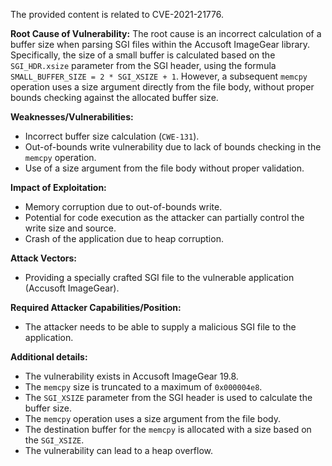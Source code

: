 The provided content is related to CVE-2021-21776.

**Root Cause of Vulnerability:**
The root cause is an incorrect calculation of a buffer size when parsing SGI files within the Accusoft ImageGear library. Specifically, the size of a small buffer is calculated based on the `SGI_HDR.xsize` parameter from the SGI header, using the formula `SMALL_BUFFER_SIZE = 2 * SGI_XSIZE + 1`. However, a subsequent `memcpy` operation uses a size argument directly from the file body, without proper bounds checking against the allocated buffer size.

**Weaknesses/Vulnerabilities:**
- Incorrect buffer size calculation (`CWE-131`).
- Out-of-bounds write vulnerability due to lack of bounds checking in the `memcpy` operation.
- Use of a size argument from the file body without proper validation.

**Impact of Exploitation:**
- Memory corruption due to out-of-bounds write.
- Potential for code execution as the attacker can partially control the write size and source.
- Crash of the application due to heap corruption.

**Attack Vectors:**
- Providing a specially crafted SGI file to the vulnerable application (Accusoft ImageGear).

**Required Attacker Capabilities/Position:**
- The attacker needs to be able to supply a malicious SGI file to the application.

**Additional details:**
- The vulnerability exists in Accusoft ImageGear 19.8.
- The `memcpy` size is truncated to a maximum of `0x000004e8`.
- The `SGI_XSIZE` parameter from the SGI header is used to calculate the buffer size.
- The `memcpy` operation uses a size argument from the file body.
- The destination buffer for the `memcpy` is allocated with a size based on the `SGI_XSIZE`.
- The vulnerability can lead to a heap overflow.